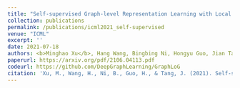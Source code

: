 ```yaml
---
title: "Self-supervised Graph-level Representation Learning with Local and Global Structure"
collection: publications
permalink: /publications/icml2021_self-supervised
venue: "ICML"
excerpt: ''
date: 2021-07-18
authors: <b>Minghao Xu</b>, Hang Wang, Bingbing Ni, Hongyu Guo, Jian Tang
paperurl: https://arxiv.org/pdf/2106.04113.pdf
codeurl: https://github.com/DeepGraphLearning/GraphLoG
citation: 'Xu, M., Wang, H., Ni, B., Guo, H., & Tang, J. (2021). Self-supervised Graph-level Representation Learning with Local and Global Structure. arXiv preprint arXiv:2106.04113.'
---
```

